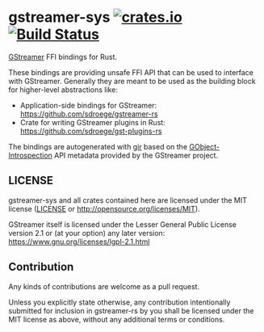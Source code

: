 # gstreamer-sys [![crates.io](https://img.shields.io/crates/v/gstreamer-sys.svg)](https://crates.io/crates/gstreamer-sys) [![Build Status](https://travis-ci.org/sdroege/gstreamer-sys.svg?branch=master)](https://travis-ci.org/sdroege/gstreamer-sys)

[GStreamer](https://gstreamer.freedesktop.org/) FFI bindings for Rust.

These bindings are providing unsafe FFI API that can be used to interface with
GStreamer. Generally they are meant to be used as the building block for
higher-level abstractions like:

  * Application-side bindings for GStreamer: https://github.com/sdroege/gstreamer-rs
  * Crate for writing GStreamer plugins in Rust: https://github.com/sdroege/gst-plugins-rs

The bindings are autogenerated with [gir](https://github.com/gtk-rs/gir/)
based on the [GObject-Introspection](https://wiki.gnome.org/Projects/GObjectIntrospection/)
API metadata provided by the GStreamer project.

## LICENSE

gstreamer-sys and all crates contained here are licensed under the MIT
license ([LICENSE](LICENSE) or http://opensource.org/licenses/MIT).

GStreamer itself is licensed under the Lesser General Public License version
2.1 or (at your option) any later version:
https://www.gnu.org/licenses/lgpl-2.1.html

## Contribution

Any kinds of contributions are welcome as a pull request.

Unless you explicitly state otherwise, any contribution intentionally submitted
for inclusion in gstreamer-rs by you shall be licensed under the MIT license as above,
without any additional terms or conditions.
